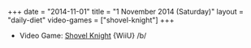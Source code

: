 +++
date = "2014-11-01"
title = "1 November 2014 (Saturday)"
layout = "daily-diet"
video-games = ["shovel-knight"]
+++


* Video Game: [Shovel Knight](/video-games/shovel-knight) {WiiU} /b/
